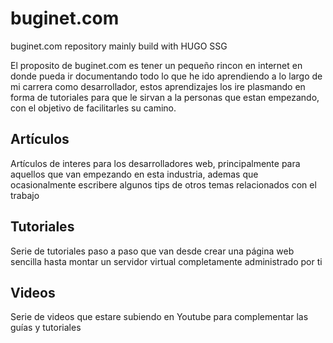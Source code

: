 # buginet.com
buginet.com repository mainly build with HUGO SSG

El proposito de buginet.com es tener un pequeño rincon en internet en donde pueda ir documentando todo lo que he ido aprendiendo a lo largo de mi carrera como desarrollador, estos aprendizajes los ire plasmando en forma de tutoriales para que le sirvan a la personas que estan empezando, con el objetivo de facilitarles su camino.

## Artículos
Artículos de interes para los desarrolladores web, principalmente para aquellos que van empezando en esta industria, ademas que ocasionalmente escribere algunos tips de otros temas relacionados con el trabajo

## Tutoriales
Serie de tutoriales paso a paso que van desde crear una página web sencilla hasta montar un servidor virtual completamente administrado por ti

## Videos
Serie de videos que estare subiendo en Youtube para complementar las guías y tutoriales
